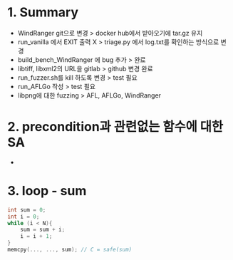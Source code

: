 # 1. Summary
- WindRanger git으로 변경 > docker hub에서 받아오기에 tar.gz 유지
- run_vanilla 에서 EXIT 출력 X > triage.py 에서 log.txt를 확인하는 방식으로 변경
- build_bench_WindRanger 에 bug 추가 > 완료
- libtiff, libxml2의 URL을 gitlab > github 변경 완료 
- run_fuzzer.sh를 kill 하도록 변경 > test 필요 
- run_AFLGo 작성 > test 필요
- libpng에 대한 fuzzing > AFL, AFLGo, WindRanger

# 2. precondition과 관련없는 함수에 대한 SA
- 

# 3. loop - sum
``` c
int sum = 0;
int i = 0;
while (i < N){
    sum = sum + i;
    i = i + 1;
}
memcpy(..., ..., sum); // C = safe(sum)
``` 